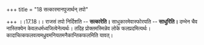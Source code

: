 +++
title = "18 सत्कारमानपूजार्थन् तपो"

+++
।।17.18।। राजसं तपो निर्दिशति -- **सत्कारेति।** साधुकारमेवास्फोरयति --
**साधुरिति।** दम्भेन चैव नास्तिक्येन केवलधर्मध्वजित्वेनेत्यर्थः। तदिह
प्रोक्तमस्मिन्नेव लोके फलप्रदमित्यर्थः।
कादाचित्कफलवत्वमध्रुवमनियतमनैकान्तिकफलमिति यावत्।
